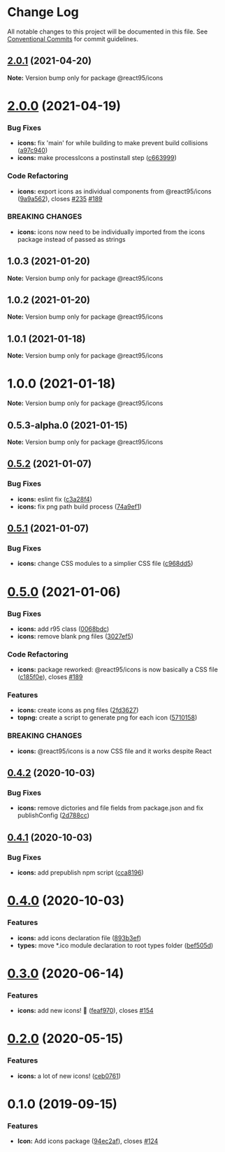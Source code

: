 # Change Log

All notable changes to this project will be documented in this file.
See [Conventional Commits](https://conventionalcommits.org) for commit guidelines.

## [2.0.1](https://github.com/React95/React95/compare/@react95/icons@2.0.0...@react95/icons@2.0.1) (2021-04-20)

**Note:** Version bump only for package @react95/icons





# [2.0.0](https://github.com/React95/React95/compare/@react95/icons@1.0.3...@react95/icons@2.0.0) (2021-04-19)


### Bug Fixes

* **icons:** fix 'main' for while building to make prevent build collisions ([a97c940](https://github.com/React95/React95/commit/a97c9401f83dab44e5e1def431492d66ecc4f1d7))
* **icons:** make processIcons a postinstall step ([c663999](https://github.com/React95/React95/commit/c663999a00edf0269a282c7d59a1efe06407f683))


### Code Refactoring

* **icons:** export icons as individual components from @react95/icons ([9a9a562](https://github.com/React95/React95/commit/9a9a562071c09baaaa71f38e1a2abd66cca07aff)), closes [#235](https://github.com/React95/React95/issues/235) [#189](https://github.com/React95/React95/issues/189)


### BREAKING CHANGES

* **icons:** icons now need to be individually imported from the icons package instead of passed
as strings





## 1.0.3 (2021-01-20)

**Note:** Version bump only for package @react95/icons





## 1.0.2 (2021-01-20)

**Note:** Version bump only for package @react95/icons





## 1.0.1 (2021-01-18)

**Note:** Version bump only for package @react95/icons





# 1.0.0 (2021-01-18)

**Note:** Version bump only for package @react95/icons





## 0.5.3-alpha.0 (2021-01-15)

**Note:** Version bump only for package @react95/icons





## [0.5.2](https://github.com/React95/React95/compare/@react95/icons@0.5.1...@react95/icons@0.5.2) (2021-01-07)


### Bug Fixes

* **icons:** eslint fix ([c3a28f4](https://github.com/React95/React95/commit/c3a28f4325e5d2fc064e27e101a17158f8d87d07))
* **icons:** fix png path build process ([74a9ef1](https://github.com/React95/React95/commit/74a9ef1dbe1055e6c8dc350f5f6940f7edd283aa))





## [0.5.1](https://github.com/React95/React95/compare/@react95/icons@0.5.0...@react95/icons@0.5.1) (2021-01-07)


### Bug Fixes

* **icons:** change CSS modules to a simplier CSS file ([c968dd5](https://github.com/React95/React95/commit/c968dd52b8f9c1981082b3da119b42641199054d))





# [0.5.0](https://github.com/React95/React95/compare/@react95/icons@0.4.2...@react95/icons@0.5.0) (2021-01-06)


### Bug Fixes

* **icons:** add r95 class ([0068bdc](https://github.com/React95/React95/commit/0068bdcd9caaa6fe3c8e0235035754cc82fdedec))
* **icons:** remove blank png files ([3027ef5](https://github.com/React95/React95/commit/3027ef56411285fb9c9d032c2743901cc3593ea2))


### Code Refactoring

* **icons:** package reworked: @react95/icons is now basically a CSS file ([c185f0e](https://github.com/React95/React95/commit/c185f0edd196469b4e1ad1972d85fa50a2fef929)), closes [#189](https://github.com/React95/React95/issues/189)


### Features

* **icons:** create icons as png files ([2fd3627](https://github.com/React95/React95/commit/2fd362706dcb3be40c22885844d5d4eb194b4a2e))
* **topng:** create a script to generate png for each icon ([5710158](https://github.com/React95/React95/commit/5710158efc398cf7443bce3ec2bd689b49f89e13))


### BREAKING CHANGES

* **icons:** @react95/icons is a now CSS file and it works despite React





## [0.4.2](https://github.com/React95/React95/compare/@react95/icons@0.4.1...@react95/icons@0.4.2) (2020-10-03)


### Bug Fixes

* **icons:** remove dictories and file fields from package.json and fix publishConfig ([2d788cc](https://github.com/React95/React95/commit/2d788cccaf41517e52cffc417731cba4f7e97087))





## [0.4.1](https://github.com/React95/React95/compare/@react95/icons@0.4.0...@react95/icons@0.4.1) (2020-10-03)


### Bug Fixes

* **icons:** add prepublish npm script ([cca8196](https://github.com/React95/React95/commit/cca8196129007bb5b33ba600cec5dd6bf13c678a))





# [0.4.0](https://github.com/React95/React95/compare/@react95/icons@0.3.0...@react95/icons@0.4.0) (2020-10-03)


### Features

* **icons:** add icons declaration file ([893b3ef](https://github.com/React95/React95/commit/893b3ef7f2fd639cdc1766907e4f62608bbfd8a3))
* **types:** move *.ico module declaration to root types folder ([bef505d](https://github.com/React95/React95/commit/bef505d89fcdfcbb1da7bad855f9eb03308191ba))





# [0.3.0](https://github.com/React95/React95/compare/@react95/icons@0.2.0...@react95/icons@0.3.0) (2020-06-14)


### Features

* **icons:** add new icons! :tada: ([feaf970](https://github.com/React95/React95/commit/feaf97094bdb7da37fae82d14871286e85e74ab4)), closes [#154](https://github.com/React95/React95/issues/154)





# [0.2.0](https://github.com/React95/React95/compare/@react95/icons@0.1.0...@react95/icons@0.2.0) (2020-05-15)


### Features

* **icons:** a lot of new icons! ([ceb0761](https://github.com/React95/React95/commit/ceb07614de289fba86e837dacf7399313e4a1460))





# 0.1.0 (2019-09-15)


### Features

* **Icon:** Add icons package ([94ec2af](https://github.com/React95/React95/commit/94ec2af)), closes [#124](https://github.com/React95/React95/issues/124)
